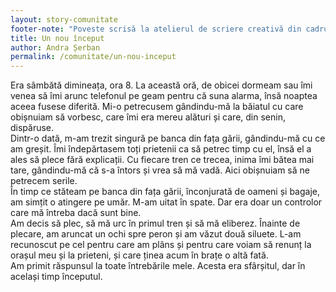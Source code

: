 ```yaml
---
layout: story-comunitate
footer-note: "Poveste scrisă la atelierul de scriere creativă din cadrul Școlii de Vară Voice Your Place: Curtea de Argeș."
title: Un nou început
author: Andra Șerban
permalink: /comunitate/un-nou-inceput
---
```


Era sâmbătă dimineața, ora 8. La această oră, de obicei dormeam sau îmi venea să îmi arunc telefonul pe geam pentru că suna alarma, însă noaptea aceea fusese diferită. Mi-o petrecusem gândindu-mă la băiatul cu care obișnuiam să vorbesc, care îmi era mereu alături și care, din senin, dispăruse. <br>
Dintr-o dată, m-am trezit singură pe banca din fața gării, gândindu-mă cu ce am greșit. Îmi îndepărtasem toți prietenii ca să petrec timp cu el, însă el a ales să plece fără explicații. Cu fiecare tren ce trecea, inima îmi bătea mai tare, gândindu-mă că s-a întors și vrea să mă vadă. Aici obișnuiam să ne petrecem serile. <br>
În timp ce stăteam pe banca din fața gării, înconjurată de oameni și bagaje, am simțit o atingere pe umăr. M-am uitat în spate. Dar era doar un controlor care mă întreba dacă sunt bine.  <br>
Am decis să plec, să mă urc în primul tren și să mă eliberez. Înainte de plecare, am aruncat un ochi spre peron și am văzut două siluete. L-am recunoscut pe cel pentru care am plâns și pentru care voiam să renunț la orașul meu și la prieteni, și care ținea acum în brațe o altă fată. <br>
Am primit răspunsul la toate întrebările mele. Acesta era sfârșitul, dar în același timp începutul.
